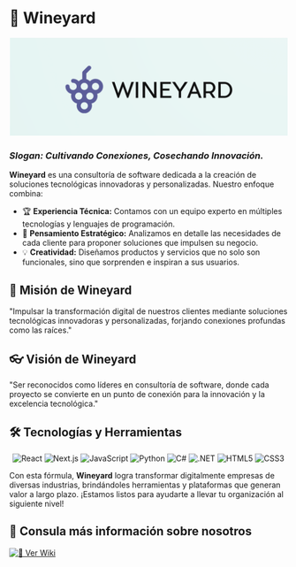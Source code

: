 # 🍇 Wineyard

<p align="center">
  <img src="https://github.com/Wineyard-SWC/Wiki/blob/main/logoFondo.png" alt="Logo de Wineyard">


  <h3><em> Slogan: Cultivando Conexiones, Cosechando Innovación.</em></h3>
</p>





**Wineyard** es una consultoría de software dedicada a la creación de soluciones tecnológicas innovadoras y personalizadas. Nuestro enfoque combina:

- 🏆 **Experiencia Técnica:** Contamos con un equipo experto en múltiples tecnologías y lenguajes de programación.
- 🧩 **Pensamiento Estratégico:** Analizamos en detalle las necesidades de cada cliente para proponer soluciones que impulsen su negocio.
- 💡 **Creatividad:** Diseñamos productos y servicios que no solo son funcionales, sino que sorprenden e inspiran a sus usuarios.

## 📝 Misión de Wineyard
"Impulsar la transformación digital de nuestros clientes mediante soluciones tecnológicas innovadoras y personalizadas, forjando conexiones profundas como las raíces."

## 👓 Visión de Wineyard
"Ser reconocidos como líderes en consultoría de software, donde cada proyecto se convierte en un punto de conexión para la innovación y la excelencia tecnológica."


## 🛠️ Tecnologías y Herramientas
  <p align="center">
    <img src="https://img.shields.io/badge/React-20232A?style=for-the-badge&logo=react&logoColor=61DAFB" alt="React">
    <img src="https://img.shields.io/badge/Next.js-000000?style=for-the-badge&logo=next.js&logoColor=white" alt="Next.js">
    <img src="https://img.shields.io/badge/JavaScript-F7DF1E?style=for-the-badge&logo=javascript&logoColor=black" alt="JavaScript">
    <img src="https://img.shields.io/badge/Python-3776AB?style=for-the-badge&logo=python&logoColor=white" alt="Python">
    <img src="https://img.shields.io/badge/C%23-239120?style=for-the-badge&logo=c-sharp&logoColor=white" alt="C#">
    <img src="https://img.shields.io/badge/.NET-512BD4?style=for-the-badge&logo=dotnet&logoColor=white" alt=".NET">
    <img src="https://img.shields.io/badge/HTML5-E34F26?style=for-the-badge&logo=html5&logoColor=white" alt="HTML5">
    <img src="https://img.shields.io/badge/CSS3-1572B6?style=for-the-badge&logo=css3&logoColor=white" alt="CSS3">
  </p>
  
Con esta fórmula, **Wineyard** logra transformar digitalmente empresas de diversas industrias, brindándoles herramientas y plataformas que generan valor a largo plazo. ¡Estamos listos para ayudarte a llevar tu organización al siguiente nivel!

## 📖 Consula más información sobre nosotros

[![📖 Ver Wiki](https://img.shields.io/badge/Wiki-Wineyard-blueviolet?style=for-the-badge&logo=github)](https://github.com/Wineyard-SWC/Wiki/wiki/Home)

